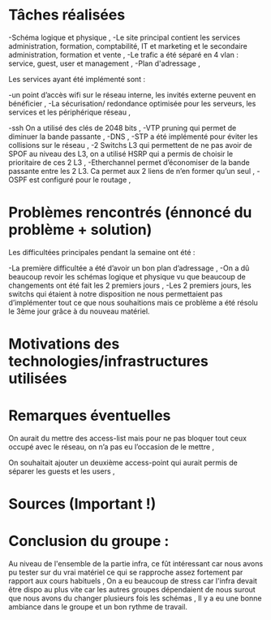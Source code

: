 # Tâches réalisées

-Schéma logique et physique ,
-Le site principal contient les services administration, formation, comptabilité, IT et marketing et le secondaire administration,
formation et vente ,
-Le trafic a été séparé en 4 vlan : service, guest, user et management ,
-Plan d'adressage ,

Les services ayant été implémenté sont :

-un point d’accès wifi sur le réseau interne, les invités externe peuvent en bénéficier ,
-La sécurisation/ redondance optimisée pour les serveurs, les services et les périphérique réseau ,


-ssh On a utilisé des clés de 2048 bits ,
-VTP pruning qui permet de diminuer la bande passante ,
-DNS ,
-STP a été implémenté pour éviter les collisions sur le réseau ,
-2 Switchs L3 qui permettent de ne pas avoir de SPOF au niveau des L3, on a utilisé HSRP qui a permis de choisir le prioritaire 
de ces 2 L3 ,
-Etherchannel permet d’économiser de la bande passante entre les 2 L3. Ca permet aux 2 liens de n’en former qu’un seul ,
-OSPF est configuré pour le routage ,


# Problèmes rencontrés (énnoncé du problème + solution)

Les difficultées principales pendant la semaine ont été :

-La première difficultée a été d’avoir un bon plan d’adressage ,
-On a dû beaucoup revoir les schémas logique et physique vu que beaucoup de changements ont été fait les 2 premiers jours ,
-Les 2 premiers jours, les switchs qui étaient à notre disposition ne nous permettaient pas d’implémenter tout ce que nous souhaitions mais ce problème a été résolu le 3ème  jour grâce à du nouveau matériel.


# Motivations des technologies/infrastructures utilisées

# Remarques éventuelles

On aurait du mettre des access-list mais pour ne pas bloquer tout ceux occupé avec le réseau, on n’a pas eu l’occasion de le mettre ,

On souhaitait ajouter un deuxième access-point qui aurait permis de séparer les guests et les users ,


# Sources (Important !)

# Conclusion du groupe : 

Au niveau de l'ensemble de la partie infra, ce fût intéressant car nous avons pu tester sur du vrai matériel
ce qui se rapproche assez fortement par rapport aux cours habituels ,
On a eu beaucoup de stress car l'infra devait être dispo au plus vite car les autres groupes dépendaient de nous surout que nous 
avons du changer plusieurs fois les schémas ,
Il y a eu une bonne ambiance dans le groupe et un bon rythme de travail.

